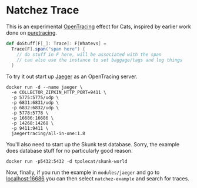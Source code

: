 # Natchez Trace

This is an experimental [OpenTracing](https://opentracing.io/) effect for Cats, inspired by earlier work done on [puretracing](https://github.com/tabdulradi/puretracing).

```scala
def doStuff[F[_]: Trace]: F[Whatevs] =
  Trace[F].span("span here") {
    // do stuff in F here, will be associated with the span
    // can also use the instance to set baggage/tags and log things
  }
```

To try it out start up [Jaeger](https://www.jaegertracing.io/) as an OpenTracing server.

```
docker run -d --name jaeger \
  -e COLLECTOR_ZIPKIN_HTTP_PORT=9411 \
  -p 5775:5775/udp \
  -p 6831:6831/udp \
  -p 6832:6832/udp \
  -p 5778:5778 \
  -p 16686:16686 \
  -p 14268:14268 \
  -p 9411:9411 \
  jaegertracing/all-in-one:1.8
```

You'll also need to start up the Skunk test database. Sorry, the example does database stuff for no particularly good reason.

```
docker run -p5432:5432 -d tpolecat/skunk-world
```

Now, finally, if you run the example in `modules/jaeger` and go to [localhost:16686](http://localhost:16686) you can then select `natchez-example` and search for traces.


